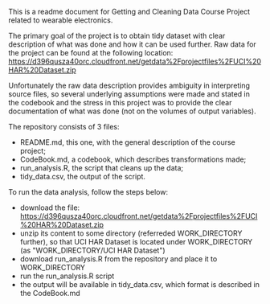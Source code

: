 This is a readme document for Getting and Cleaning Data Course Project related to wearable electronics. 

The primary goal of the project is to obtain tidy dataset with clear description of what was done and how it can be used further. Raw data for the project can be found at the following location:
https://d396qusza40orc.cloudfront.net/getdata%2Fprojectfiles%2FUCI%20HAR%20Dataset.zip

Unfortunately the raw data description provides ambiguity in interpreting source files, so several underlying assumptions were made and stated in the codebook and the stress in this project was to provide the clear documentation of what was done (not on the volumes of output variables).

The repository consists of 3 files:
- README.md, this one, with the general description of the course project;
- CodeBook.md, a codebook, which describes transformations made;
- run_analysis.R, the script that cleans up the data;
- tidy_data.csv, the output of the script.

To run the data analysis, follow the steps below:
- download the file: https://d396qusza40orc.cloudfront.net/getdata%2Fprojectfiles%2FUCI%20HAR%20Dataset.zip
- unzip its content to some directory (referreded WORK_DIRECTORY further), so that UCI HAR Dataset is located under WORK_DIRECTORY (as "WORK_DIRECTORY/UCI HAR Dataset")
- download run_analysis.R from the repository and place it to WORK_DIRECTORY
- run the run_analysis.R script
- the output will be available in tidy_data.csv, which format is described in the CodeBook.md
